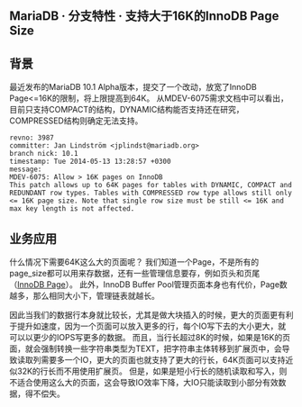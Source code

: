 ## MariaDB · 分支特性 · 支持大于16K的InnoDB Page Size


    
## 背景


最近发布的MariaDB 10.1 Alpha版本，提交了一个改动，放宽了InnoDB Page<=16K的限制，将上限提高到64K。 从MDEV-6075需求文档中可以看出，目前只支持COMPACT的结构，DYNAMIC结构能否支持还在研究，COMPRESSED结构则确定无法支持。  

```LANG
revno: 3987
committer: Jan Lindström <jplindst@mariadb.org>
branch nick: 10.1
timestamp: Tue 2014-05-13 13:28:57 +0300
message:
MDEV-6075: Allow > 16K pages on InnoDB
This patch allows up to 64K pages for tables with DYNAMIC, COMPACT and REDUNDANT row types. Tables with COMPRESSED row type allows still only <= 16K page size. Note that single row size must be still <= 16K and max key length is not affected.

```

## 业务应用


什么情况下需要64K这么大的页面呢？ 我们知道一个Page，不是所有的page_size都可以用来存数据，还有一些管理信息要存，例如页头和页尾（[InnoDB Page][0]）。 此外，InnoDB Buffer Pool管理页面本身也有代价，Page数越多，那么相同大小下，管理链表就越长。  


因此当我们的数据行本身就比较长，尤其是做大块插入的时候，更大的页面更有利于提升如速度，因为一个页面可以放入更多的行，每个IO写下去的大小更大，就可以以更少的IOPS写更多的数据。 而且，当行长超过8K的时候，如果是16K的页面，就会强制转换一些字符串类型为TEXT，把字符串主体转移到扩展页中，会导致读取列需要多一个IO，更大的页面也就支持了更大的行长，64K页面可以支持近似32K的行长而不用使用扩展页。 但是，如果是短小行长的随机读取和写入，则不适合使用这么大的页面，这会导致IO效率下降，大IO只能读取到小部分有效数据，得不偿失。  


[0]: https://raw.githubusercontent.com/jeremycole/innodb_diagrams/master/images/InnoDB_Structures/Basic%20Page%20Overview.png
